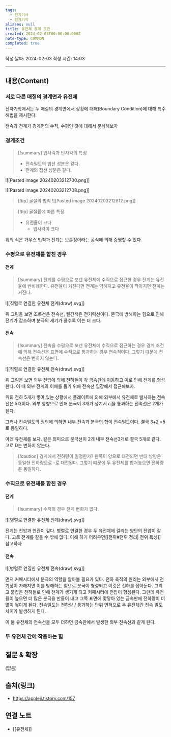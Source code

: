 ```yaml
---
tags:
  - 전기기사
  - 전자기학
aliases: null
title: 유전체 경계 조건
created: 2024-02-03T00:00:00.000Z
note-type: COMMON
completed: true
---
```

작성 날짜: 2024-02-03
작성 시간: 14:03


----
## 내용(Content)
### 서로 다른 매질의 경계면과 유전체
전자기학에서는 두 매질의 경계면에서 상황에 대해(Boundary Condition)에 대해 특수 해법을 제시한다.

전속과 전계가 경계면의 수직, 수평인 것에 대해서 분석해보자

### 경계조건
>[!summary] 입사각과 반사각의 특징
> - 전속밀도의 법선 성분은 같다.
> - 전계의 접선 성분은 같다.

![[Pasted image 20240203212700.png]]

![[Pasted image 20240203212708.png]]

>[!tip] 굴절의 법칙
>![[Pasted image 20240203212812.png]]
>

>[!tip] 굴절률에 따른 특징
>- 유전율이 크다
>	- 입사각이 크다

위의 식은 가우스 법칙과 전계는 보존장이라는 공식에 의해 증명할 수 있다.

### 수평으로 유전체를 합친 경우
#### 전계
>[!summary] 전계를 수평으로 포갠 유전체에 수직으로 접근한 경우
>전계는 유전율에 반비례한다. 유전율이 커진다면 전계는 약해지고 유전율이 작아지면 전계는 커진다.

![[직렬로 연결한 유전체 전계(draw).svg]]

위 그림을 보면 초록선은 전속선, 빨간색은 전기력선이다. 분극에 방해하는 힘으로 인해 전계가 감소하며 분극의 세기가 클수록 이는 더 크다. 
#### 전속
>[!summary] 전속을 수평으로 포갠 유전체에 수직으로 접근하는 경우
>경계 조건에 의해 전속선은 표면에 수직으로 통과하는 경우 연속적이다. 그렇기 떄문에 전속선은 변하지 않는다.

![[직렬로 연결한 유전체 전속(draw).svg]]

위 그림은 보면 외부 전압에 의해 전하들이 각 금속판에 이동하고 이로 인해 전계를 형성한다.
이 때 외부 전계의 이해를 돕기 위해 전속선 입장에서 접근해보자.

위의 전하 5개가 쌓여 있는 상황에서 플레이트에 의해 외부에서 유전체로 발사하는 전속선은 5개이다. 외부 영향으로 인해 분극이 3개가 생겨서 $\epsilon_{1}$을 통과하는 전속선은 2개가 된다.

그러나 전속밀도의 정의에 의하면 내부 전속과 분극의 합이 전속밀도이다. 결국 3+2 =5로 동일하다.

아래 유전체를 보자. 같은 의미으로 분극선이 2개 내부 전속선3개로 결국 5개로 같다. 고로 D는 변하지 않는다.


>[!caution] 경계에서 전하량이 일정한가?
>한쪽이 양으로 대전되면 반대 방향은 동일한 전하량으로 -로 대전된다. 그렇기 떄문에 두 유전체를 합쳐놓으면 전하량은 동일하다.


### 수직으로 유전체를 합친 경우
#### 전계
>[!summary] 수직의 경우 전계
>변화가 없다.

![[병렬로 연결한 유전체 전계(draw).svg]]

전계는 전압과 연관이 깊다. 병렬로 연결한 경우  두 유전체에 걸리는 양단의 전압이 같다. 고로 전계를 같을 수 밖에 없다. 이해 하기 어려우면[[전위#전위 정리| 전위 특성]] 참고하자

#### 전속
![[병렬로 연결한 유전체 전속(draw).svg]]

먼저 커패시터에서 분극의 역할을 알아볼 필요가 있다. 전하 축적의 원리는 외부에서 전기장이 가해지면 이를 방해하는 힘으로 분극이 형성되고 이것은 전하를 잡아둔다. 그리고 붙잡은 전하들로 인해 전계가 생기게 되고 커패시터에 전압이 형성된다. 그런데 유전율이 높으면 더 많은 분극을 만들어 내고 그쪽 표면에 맞닿아 있는 금속판에 전하량이 더 많이 쌓이게 된다. 전속밀도는 전하량 / 통과하는 단위 면적으로 두 유전체간 전속 밀도 차이가 발생하게 된다.

이 둘 유전체의 전속선을 모두 더하면 금속판에서 발생한 외부 전속선과 같게 된다.




### 두 유전체 간에 작용하는 힘

## 질문 & 확장

(없음)

## 출처(링크)
- https://appleii.tistory.com/157

## 연결 노트
- [[유전체]]









